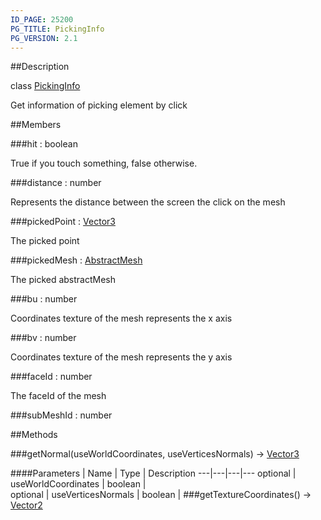 ```yaml
---
ID_PAGE: 25200
PG_TITLE: PickingInfo
PG_VERSION: 2.1
---
```

##Description

class [PickingInfo](/classes/2.2/PickingInfo)

Get information of picking element by click

##Members

###hit : boolean

True if you touch something, false otherwise.

###distance : number

Represents the distance between the screen the click on the mesh

###pickedPoint : [Vector3](/classes/2.2/Vector3)

The picked point

###pickedMesh : [AbstractMesh](/classes/2.2/AbstractMesh)

The picked abstractMesh

###bu : number

Coordinates texture of the mesh represents the x axis

###bv : number

Coordinates texture of the mesh represents the y axis

###faceId : number

The faceId of the mesh

###subMeshId : number



##Methods

###getNormal(useWorldCoordinates, useVerticesNormals) &rarr; [Vector3](/classes/2.2/Vector3)



####Parameters
 | Name | Type | Description
---|---|---|---
optional | useWorldCoordinates | boolean |  
optional | useVerticesNormals | boolean | 
###getTextureCoordinates() &rarr; [Vector2](/classes/2.2/Vector2)


